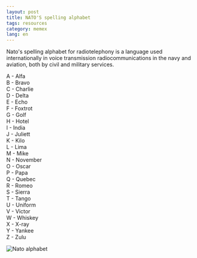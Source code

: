 ```yaml
---
layout: post
title: NATO'S spelling alphabet
tags: resources
category: memex
lang: en
---
```


Nato's spelling alphabet for radiotelephony is a language used internationally in voice transmission radiocommunications in the navy and aviation, both by civil and military services.

A - Alfa  
B - Bravo  
C - Charlie  
D - Delta  
E - Echo  
F - Foxtrot  
G - Golf  
H - Hotel  
I - India  
J - Juliett  
K - Kilo  
L - Lima  
M - Mike  
N - November  
O - Oscar  
P - Papa  
Q - Quebec  
R - Romeo  
S - Sierra  
T - Tango  
U - Uniform  
V - Victor  
W - Whiskey  
X - X-ray  
Y - Yankee  
Z - Zulu

![Nato alphabet](/images/nato-alphabet.png)